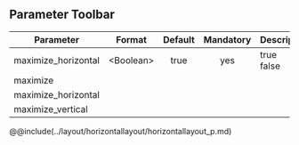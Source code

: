 ## Parameter Toolbar
|	Parameter			|			Format			|	Default					|	Mandatory	|	Description				| 
|		---				|			---				|	:---:					|	:---:		|		---					|
|	<span id="maximize_horizontal">maximize_horizontal</span>	|	<dt>&lt;Boolean&gt;	|	true	| yes	|	<dt>true<dd><dt>false<dd>	|
|	<span class="removed-opt">maximize</span>	|	|	|	|	|
|	<span class="removed-opt">maximize_horizontal</span>	|	|	|	|	|
|	<span class="removed-opt">maximize_vertical</span>	|	|	|	|	&nbsp;	|


@@include(../layout/horizontallayout/horizontallayout_p.md) 
